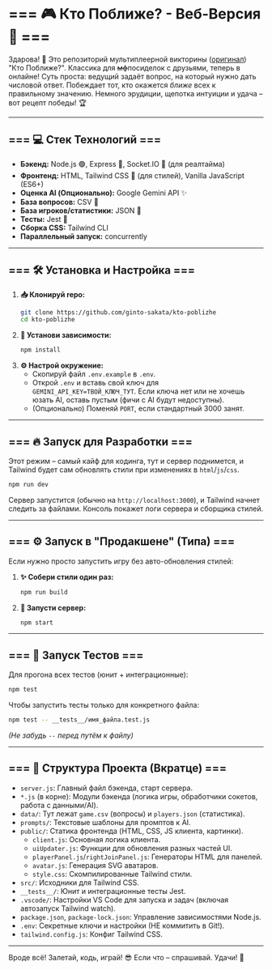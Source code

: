 # === 🎮 Кто Поближе? - Веб-Версия 🍋 ===

Здарова! 👋 Это репозиторий мультиплеерной викторины ([оригинал](https://dialogs.yandex.ru/store/skills/06a89705-igra-kto-blizhe)) "Кто Поближе?". Классика для <del>мф</del>посиделок с друзьями, теперь в онлайне! Суть проста: ведущий задаёт вопрос, на который нужно дать числовой ответ. Побеждает тот, кто окажется *ближе* всех к правильному значению. Немного эрудиции, щепотка интуиции и удача – вот рецепт победы! 🏆

---

## === 💻 Стек Технологий ===

*   **Бэкенд:** Node.js 🟢, Express 🚀, Socket.IO 🔌 (для реалтайма)
*   **Фронтенд:** HTML, Tailwind CSS 💨 (для стилей), Vanilla JavaScript (ES6+)
*   **Оценка AI (Опционально):** Google Gemini API ✨
*   **База вопросов:** CSV 📄
*   **База игроков/статистики:** JSON 📄
*   **Тесты:** Jest 🧪
*   **Сборка CSS:** Tailwind CLI
*   **Параллельный запуск:** concurrently

---

## === 🛠️ Установка и Настройка ===

1.  **📥 Клонируй repo:**
    ```bash
    git clone https://github.com/ginto-sakata/kto-poblizhe
    cd kto-poblizhe
    ```
2.  **🔧 Установи зависимости:**
    ```bash
    npm install
    ```
3.  **⚙️ Настрой окружение:**
    *   Скопируй файл `.env.example` в `.env`.
    *   Открой `.env` и вставь свой ключ для `GEMINI_API_KEY=ТВОЙ_КЛЮЧ_ТУТ`. Если ключа нет или не хочешь юзать AI, оставь пустым (фичи с AI будут недоступны).
    *   (Опционально) Поменяй `PORT`, если стандартный 3000 занят.

---

## === 🔥 Запуск для Разработки ===

Этот режим – самый кайф для кодинга, тут и сервер поднимется, и Tailwind будет сам обновлять стили при изменениях в `html`/`js`/`css`.

```bash
npm run dev
```

Сервер запустится (обычно на `http://localhost:3000`), и Tailwind начнет следить за файлами. Консоль покажет логи сервера и сборщика стилей.

---

## === ⚙️ Запуск в "Продакшене" (Типа) ===

Если нужно просто запустить игру без авто-обновления стилей:

1.  **✨ Собери стили один раз:**
    ```bash
    npm run build
    ```
2.  **🚀 Запусти сервер:**
    ```bash
    npm start
    ```

---

## === 🧪 Запуск Тестов ===

Для прогона всех тестов (юнит + интеграционные):

```bash
npm test
```

Чтобы запустить тесты только для конкретного файла:

```bash
npm test -- __tests__/имя_файла.test.js
```
*(Не забудь `--` перед путём к файлу)*

---

## === 📁 Структура Проекта (Вкратце) ===

*   `server.js`: Главный файл бэкенда, старт сервера.
*   `*.js` (в корне): Модули бэкенда (логика игры, обработчики сокетов, работа с данными/AI).
*   `data/`: Тут лежат `game.csv` (вопросы) и `players.json` (статистика).
*   `prompts/`: Текстовые шаблоны для промптов к AI.
*   `public/`: Статика фронтенда (HTML, CSS, JS клиента, картинки).
    *   `client.js`: Основная логика клиента.
    *   `uiUpdater.js`: Функции для обновления разных частей UI.
    *   `playerPanel.js`/`rightJoinPanel.js`: Генераторы HTML для панелей.
    *   `avatar.js`: Генерация SVG аватаров.
    *   `style.css`: Скомпилированные Tailwind стили.
*   `src/`: Исходники для Tailwind CSS.
*   `__tests__/`: Юнит и интеграционные тесты Jest.
*   `.vscode/`: Настройки VS Code для запуска и задач (включая автозапуск Tailwind watch).
*   `package.json`, `package-lock.json`: Управление зависимостями Node.js.
*   `.env`: Секретные ключи и настройки (НЕ коммитить в Git!).
*   `tailwind.config.js`: Конфиг Tailwind CSS.

---

Вроде всё! Залетай, кодь, играй! 😎 Если что – спрашивай. Удачи! 🚀
